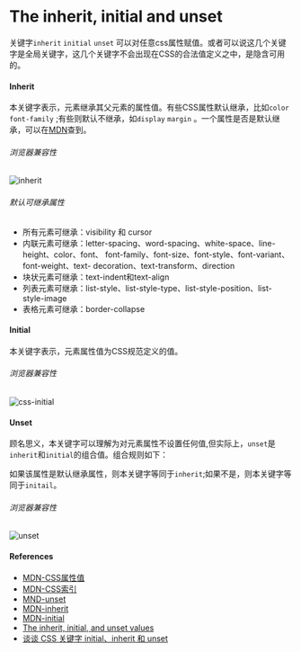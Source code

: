 # The inherit, initial and unset

关键字`inherit` `initial` `unset` 可以对任意css属性赋值。或者可以说这几个关键字是全局关键字，这几个关键字不会出现在CSS的合法值定义之中，是隐含可用的。

#### Inherit

本关键字表示，元素继承其父元素的属性值。有些CSS属性默认继承，比如`color` `font-family` ;有些则默认不继承，如`display` `margin` 。一个属性是否是默认继承，可以在[MDN](https://developer.mozilla.org/zh-CN/docs/Web/CSS/Reference)查到。

###### 浏览器兼容性

![inherit]('https://github.com/meily1991/blog/blob/master/pics/css-inherit.png')

###### 默认可继承属性

+ 所有元素可继承：visibility 和 cursor
+ 内联元素可继承：letter-spacing、word-spacing、white-space、line-height、color、font、 font-family、font-size、font-style、font-variant、font-weight、text- decoration、text-transform、direction
+ 块状元素可继承：text-indent和text-align
+ 列表元素可继承：list-style、list-style-type、list-style-position、list-style-image
+ 表格元素可继承：border-collapse

#### Initial

本关键字表示，元素属性值为CSS规范定义的值。

###### 浏览器兼容性

![css-initial](https://github.com/meily1991/blog/blob/master/pics/css-inherit.png)



#### Unset

顾名思义，本关键字可以理解为对元素属性不设置任何值,但实际上，`unset`是`inherit`和`initial`的组合值。组合规则如下：

如果该属性是默认继承属性，则本关键字等同于`inherit`;如果不是，则本关键字等同于`initail`。



###### 浏览器兼容性

![unset](/Users/yinliyue/Desktop/unset.png)



#### References

+ [MDN-CSS属性值](https://developer.mozilla.org/zh-CN/docs/Web/CSS/Value_definition_syntax)
+ [MDN-CSS索引](https://developer.mozilla.org/zh-CN/docs/Web/CSS/Reference)
+ [MND-unset](https://developer.mozilla.org/en-US/docs/Web/CSS/unset)
+ [MDN-inherit](https://developer.mozilla.org/en-US/docs/Web/CSS/inherit)
+ [MDN-initial](https://developer.mozilla.org/en-US/docs/Web/CSS/initial)
+ [The inherit, initial, and unset values](https://www.quirksmode.org/css/cascading/values.html)
+ [谈谈 CSS 关键字 initial、inherit 和 unset](http://web.jobbole.com/91110/)